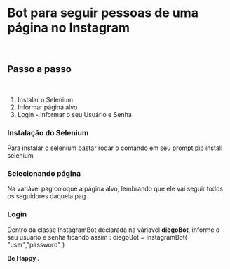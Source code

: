 <h1> Bot para seguir pessoas de uma página no Instagram </h1>
</br>
<h2>Passo a passo </h2>
</br>

<ol>
    <li>Instalar o Selenium</li>
    <li>Informar página alvo </li>
    <li>Login - Informar o seu Usuário e Senha</li>
    
</ol>

<h3>Instalação do Selenium</h3>
<p>Para instalar o selenium bastar rodar o comando em seu prompt pip install selenium</p>

<h3>Selecionando página </h3>
<p> Na variável pag coloque a página alvo, lembrando que ele vai seguir todos os seguidores daquela pag . 
</p>

<h3>Login </h3>
<p>Dentro da classe InstagramBot declarada na váriavel <strong> diegoBot</strong>, informe o seu usuário e senha ficando assim : diegoBot = InstagramBot(
    "user","password"
)

<strong> Be Happy . </strong>
